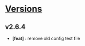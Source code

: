 # [Versions](https://github.com/Tracktor/eslint-config-react-tracktor/releases)


## v2.6.4
- **[feat]** : remove old config test file
